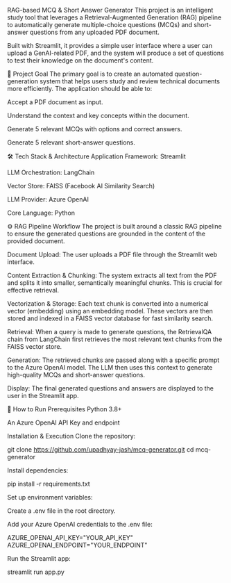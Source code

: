 RAG-based MCQ & Short Answer Generator
This project is an intelligent study tool that leverages a Retrieval-Augmented Generation (RAG) pipeline to automatically generate multiple-choice questions (MCQs) and short-answer questions from any uploaded PDF document.

Built with Streamlit, it provides a simple user interface where a user can upload a GenAI-related PDF, and the system will produce a set of questions to test their knowledge on the document's content.

🎯 Project Goal
The primary goal is to create an automated question-generation system that helps users study and review technical documents more efficiently. The application should be able to:

Accept a PDF document as input.

Understand the context and key concepts within the document.

Generate 5 relevant MCQs with options and correct answers.

Generate 5 relevant short-answer questions.

🛠️ Tech Stack & Architecture
Application Framework: Streamlit

LLM Orchestration: LangChain

Vector Store: FAISS (Facebook AI Similarity Search)

LLM Provider: Azure OpenAI

Core Language: Python

⚙️ RAG Pipeline Workflow
The project is built around a classic RAG pipeline to ensure the generated questions are grounded in the content of the provided document.

Document Upload: The user uploads a PDF file through the Streamlit web interface.

Content Extraction & Chunking: The system extracts all text from the PDF and splits it into smaller, semantically meaningful chunks. This is crucial for effective retrieval.

Vectorization & Storage: Each text chunk is converted into a numerical vector (embedding) using an embedding model. These vectors are then stored and indexed in a FAISS vector database for fast similarity search.

Retrieval: When a query is made to generate questions, the RetrievalQA chain from LangChain first retrieves the most relevant text chunks from the FAISS vector store.

Generation: The retrieved chunks are passed along with a specific prompt to the Azure OpenAI model. The LLM then uses this context to generate high-quality MCQs and short-answer questions.

Display: The final generated questions and answers are displayed to the user in the Streamlit app.

🏁 How to Run
Prerequisites
Python 3.8+

An Azure OpenAI API Key and endpoint

Installation & Execution
Clone the repository:

git clone https://github.com/upadhyay-jash/mcq-generator.git
cd mcq-generator

Install dependencies:

pip install -r requirements.txt

Set up environment variables:

Create a .env file in the root directory.

Add your Azure OpenAI credentials to the .env file:

AZURE_OPENAI_API_KEY="YOUR_API_KEY"
AZURE_OPENAI_ENDPOINT="YOUR_ENDPOINT"

Run the Streamlit app:

streamlit run app.py
